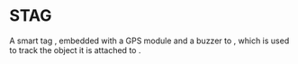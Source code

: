 # STAG
A smart tag , embedded with a GPS module and a buzzer to , which is used to track the object it is attached to . 
